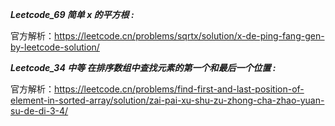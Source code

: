 **_Leetcode_69 简单 x 的平方根 :_**

官方解析：https://leetcode.cn/problems/sqrtx/solution/x-de-ping-fang-gen-by-leetcode-solution/

**_Leetcode_34 中等 在排序数组中查找元素的第一个和最后一个位置 :_**

官方解析：https://leetcode.cn/problems/find-first-and-last-position-of-element-in-sorted-array/solution/zai-pai-xu-shu-zu-zhong-cha-zhao-yuan-su-de-di-3-4/